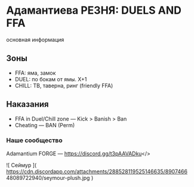 # **Адамантиева РЕЗНЯ**: DUELS AND FFA
основная информация

## Зоны
- FFA: яма, замок
- DUEL: по бокам от ямы. X+1
- CHILL: ТВ, таверна, ринг (friendly FFA)

## Наказания
- FFA in Duel/Chill zone — Kick > Banish > Ban
- Cheating — BAN (Perm)

### Наше сообщество 
Adamantium FORGE — <a id="Adamdntium FORGE">https://discord.gg/t3pAAVADku</>

![ Сеймур ]( https://cdn.discordapp.com/attachments/288528119525146635/8907466 
48089722940/seymour-plush.jpg )
